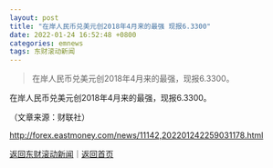 ```yaml
---
layout: post
title: "在岸人民币兑美元创2018年4月来的最强 现报6.3300"
date: 2022-01-24 16:52:48 +0800
categories: emnews
tags: 东财滚动新闻
---
```

> 在岸人民币兑美元创2018年4月来的最强，现报6.3300。

<p>在岸人民币兑美元创2018年4月来的最强，现报6.3300。</p><p class="em_media">（文章来源：财联社）</p>

<http://forex.eastmoney.com/news/11142,202201242259031178.html>

[返回东财滚动新闻](//finews.withounder.com/emnews/)｜[返回首页](//finews.withounder.com/)